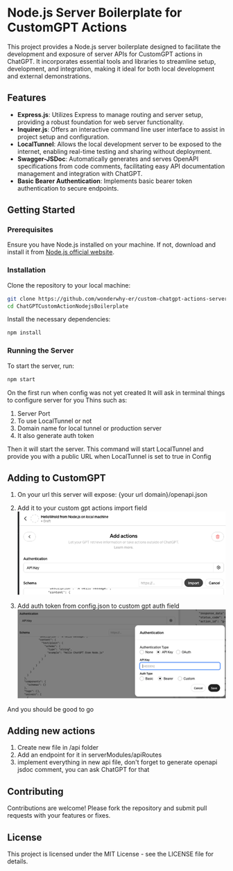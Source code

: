 
# Node.js Server Boilerplate for CustomGPT Actions

This project provides a Node.js server boilerplate designed to facilitate the development and exposure of server APIs for CustomGPT actions in ChatGPT. It incorporates essential tools and libraries to streamline setup, development, and integration, making it ideal for both local development and external demonstrations.

## Features

- **Express.js**: Utilizes Express to manage routing and server setup, providing a robust foundation for web server functionality.
- **Inquirer.js**: Offers an interactive command line user interface to assist in project setup and configuration.
- **LocalTunnel**: Allows the local development server to be exposed to the internet, enabling real-time testing and sharing without deployment.
- **Swagger-JSDoc**: Automatically generates and serves OpenAPI specifications from code comments, facilitating easy API documentation management and integration with ChatGPT.
- **Basic Bearer Authentication**: Implements basic bearer token authentication to secure endpoints.

## Getting Started

### Prerequisites

Ensure you have Node.js installed on your machine. If not, download and install it from [Node.js official website](https://nodejs.org/).

### Installation

Clone the repository to your local machine:

```bash
git clone https://github.com/wonderwhy-er/custom-chatgpt-actions-server-boilerplate.git
cd ChatGPTCustomActionNodejsBoilerplate
```

Install the necessary dependencies:

```bash
npm install
```

### Running the Server

To start the server, run:

```bash
npm start
```

On the first run when config was not yet created
It will ask in terminal things to configure server for you
Thins such as:
1. Server Port
2. To use LocalTunnel or not
3. Domain name for local tunnel or production server
4. It also generate auth token

Then it will start the server.
This command will start LocalTunnel and provide you with a public URL when LocalTunnel is set to true in Config

## Adding to CustomGPT

1. On your url this server will expose:
{your url domain}/openapi.json

2. Add it to your custom gpt actions import field
![img.png](img.png)

3. Add auth token from config.json to custom gpt auth field
![img_1.png](img_1.png)

And you should be good to go

## Adding new actions

1. Create new file in /api folder
2. Add an endpoint for it in serverModules/apiRoutes
3. implement everything in new api file, don't forget to generate openapi jsdoc comment, you can ask ChatGPT for that

## Contributing

Contributions are welcome! Please fork the repository and submit pull requests with your features or fixes.

## License

This project is licensed under the MIT License - see the LICENSE file for details.
